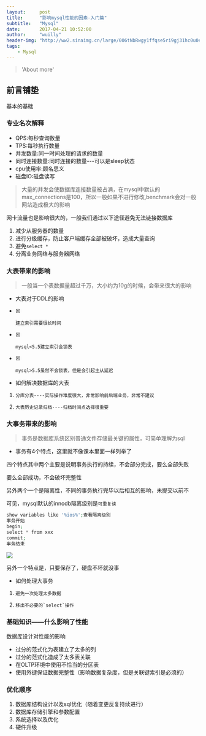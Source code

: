 ```yaml
---
layout:     post
title:      "影响mysql性能的因素-入门篇"
subtitle:   "Mysql"
date:       2017-04-21 10:52:00
author:     "wuilly"
header-img: "http://ww2.sinaimg.cn/large/006tNbRwgy1ffqse5ri9gj31hc0u0e3j.jpg"
tags:
    - Mysql
---
```

> 'About more'

## 前言铺垫

基本的基础

### 专业名次解释

- QPS:每秒查询数量
- TPS:每秒执行数量
- 并发数量:同一时间处理的请求的数量
- 同时连接数量:同时连接的数量---可以是sleep状态
- cpu使用率:顾名思义
- 磁盘IO:磁盘读写

> 大量的并发会使数据库连接数量被占满，在mysql中默认的max_connections是100，所以一般如果不进行修改,benchmark会对一般网站造成极大的影响

网卡流量也是影响很大的，一般我们通过以下途径避免无法链接数据库

1. 减少从服务器的数量
1. 进行分级缓存，防止客户端缓存全部被破坏，造成大量查询
1. 避免`select *`
1. 分离业务网络与服务器网络


### 大表带来的影响

> 一般当一个表数据量超过千万，大小约为10g的时候，会带来很大的影响

* 大表对于DDL的影响
    
- [x]     建立索引需要很长时间
- [x]     mysql<5.5建立索引会锁表
- [x]     mysql>5.5虽然不会锁表，但是会引起主从延迟

* 如何解决数据库的大表

1.     分库分表----实际操作难度很大，非常影响前后端业务，非常不建议
1.     大表历史记录归档----归档时间点选择很重要
    

### 大事务带来的影响

> 事务是数据库系统区别普通文件存储最关键的属性，可简单理解为sql

* 事务有4个特点，这里就不像课本里面一样列举了

四个特点其中两个主要是说明事务执行的持续，不会部分完成，要么全部失败

要么全部成功，不会破坏完整性

另外两个一个是隔离性，不同的事务执行完毕以后相互的影响，未提交以前不

可见，mysql默认的innodb隔离级别是`可重复读`

``` php
show variables like '%ios%';查看隔离级别
事务开始
begin;
select * from xxx
commit;
事务结束
```

![](http://ww1.sinaimg.cn/large/006tNc79gy1fgahdm3xaqj30wi0e0n0f.jpg)

另外一个特点是，只要保存了，硬盘不坏就没事


* 如何处理大事务
    
1.     避免一次处理太多数据
1.     移出不必要的`select`操作

### 基础知识——什么影响了性能

数据库设计对性能的影响

* 过分的范式化为表建立了太多的列
* 过分的范式化造成了太多表关联
* 在OLTP环境中使用不恰当的分区表
* 使用外键保证数据完整性（影响数据复杂度，但是关联键索引是必须的）

### 优化顺序

1. 数据库结构设计以及sql优化（随着变更反复持续进行）
2. 数据库存储引擎和参数配置
3. 系统选择以及优化
4. 硬件升级